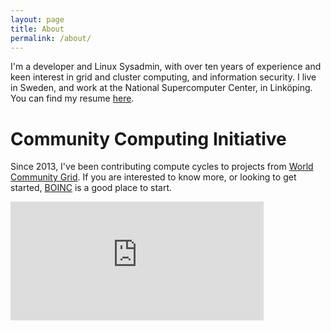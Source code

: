 ```yaml
---
layout: page
title: About
permalink: /about/
---
```


I'm a developer and Linux Sysadmin, with over ten years of experience and keen interest in grid and cluster computing, and information security.
I live in Sweden, and work at the National Supercomputer Center, in Linköping. 
You can find my resume [here](/assets/resume.pdf).

# Community Computing Initiative

Since 2013, I've been contributing compute cycles to projects from <a href="http://worldcommunitygrid.org">World Community Grid</a>. If you are interested to know more, or looking to get started, <a href="https://boinc.berkeley.edu/">BOINC</a> is a good place to start.
<iframe src="https://www.worldcommunitygrid.org/getDynamicImage.do?memberName=pchengi&mnOn=true&stat=3&imageNum=1&rankOn=true&projectsOn=true&special=true" frameborder="0" name="di" scrolling="no" width="405px" height="190px"></iframe>

